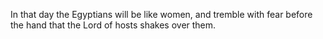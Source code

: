 In that day the Egyptians will be like women, and tremble with fear before the hand that the Lord of hosts shakes over them.
